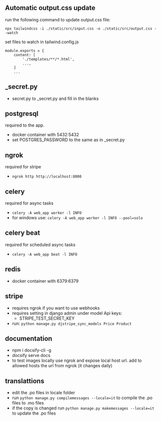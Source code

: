 ## Automatic output.css update
run the following command to update output.css file:

```
npx tailwindcss -i ./static/src/input.css -o ./static/src/output.css --watch
```
set files to watch in tailwind.config.js
```
module.exports = {
    content: [
        './templates/**/*.html',
        ...,
    ]
    ...
```

## _secret.py
 - secret.py to _secret.py and fill in the blanks

## postgresql
required to the app.
 - docker container with 5432:5432
 - set POSTGRES_PASSWORD to the same as in _secret.py


## ngrok
required for stripe
 - ```ngrok http http://localhost:8000```

## celery
required for async tasks
 - ```celery -A web_app worker -l INFO```
 - for windows use: ```celery -A web_app worker -l INFO --pool=solo```

## celery beat
required for scheduled async tasks
 - ```celery -A web_app beat -l INFO```

## redis
 - docker container with 6379:6379



## stripe
 - requires ngrok if you want to use webhooks
 - requires setting in django admin under model Api keys:
    - STRIPE_TEST_SECRET_KEY
 - run:  ```python manage.py djstripe_sync_models Price Product ```

## documentation
 - npm i docsify-cli -g
 - docsify serve docs
 - to test images locally use ngrok and expose local host url. add to allowed hosts the url from ngrok (it changes daily)

 ## translattions
 - edit the .po files in locale folder
 - run ```python manage.py compilemessages --locale=it``` to compile the .po files to .mo files
 - if the copy is changed run ```python manage.py makemessages --locale=it``` to update the .po files